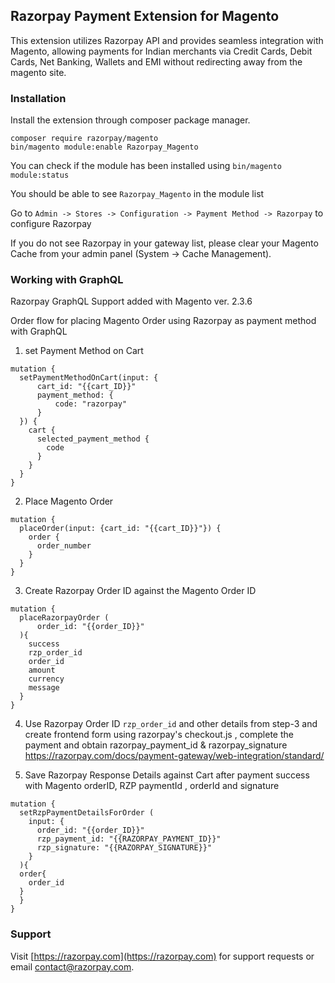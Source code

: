 ## Razorpay Payment Extension for Magento

This extension utilizes Razorpay API and provides seamless integration with Magento, allowing payments for Indian merchants via Credit Cards, Debit Cards, Net Banking, Wallets and EMI without redirecting away from the magento site.

### Installation

Install the extension through composer package manager.

```
composer require razorpay/magento
bin/magento module:enable Razorpay_Magento
```


You can check if the module has been installed using `bin/magento module:status`

You should be able to see `Razorpay_Magento` in the module list


Go to `Admin -> Stores -> Configuration -> Payment Method -> Razorpay` to configure Razorpay


If you do not see Razorpay in your gateway list, please clear your Magento Cache from your admin
panel (System -> Cache Management).

### Working with GraphQL

Razorpay GraphQL Support added with Magento ver. 2.3.6

Order flow for placing Magento Order using Razorpay as payment method with GraphQL

1. set Payment Method on Cart
```
mutation {
  setPaymentMethodOnCart(input: {
      cart_id: "{{cart_ID}}"
      payment_method: {
          code: "razorpay"
      }
  }) {
    cart {
      selected_payment_method {
        code
      }
    }
  }
}
```
2. Place Magento Order
```
mutation {
  placeOrder(input: {cart_id: "{{cart_ID}}"}) {
    order {
      order_number
    }
  }
}
```

3. Create Razorpay Order ID against the Magento Order ID
```
mutation {
  placeRazorpayOrder (
      order_id: "{{order_ID}}"
  ){
    success
    rzp_order_id
    order_id
    amount
    currency
    message
  }
}
```

4. Use Razorpay Order ID `rzp_order_id` and other details from step-3 and create frontend form using razorpay's checkout.js , complete the payment and obtain razorpay_payment_id & razorpay_signature
  https://razorpay.com/docs/payment-gateway/web-integration/standard/

5. Save Razorpay Response Details against Cart after payment success with Magento orderID, RZP paymentId , orderId and signature
```
mutation {
  setRzpPaymentDetailsForOrder (
    input: {
      order_id: "{{order_ID}}"
      rzp_payment_id: "{{RAZORPAY_PAYMENT_ID}}"
      rzp_signature: "{{RAZORPAY_SIGNATURE}}"
    }
  ){
  order{
    order_id
  }
  }
}
```

### Support

Visit [https://razorpay.com](https://razorpay.com) for support requests or email contact@razorpay.com.
